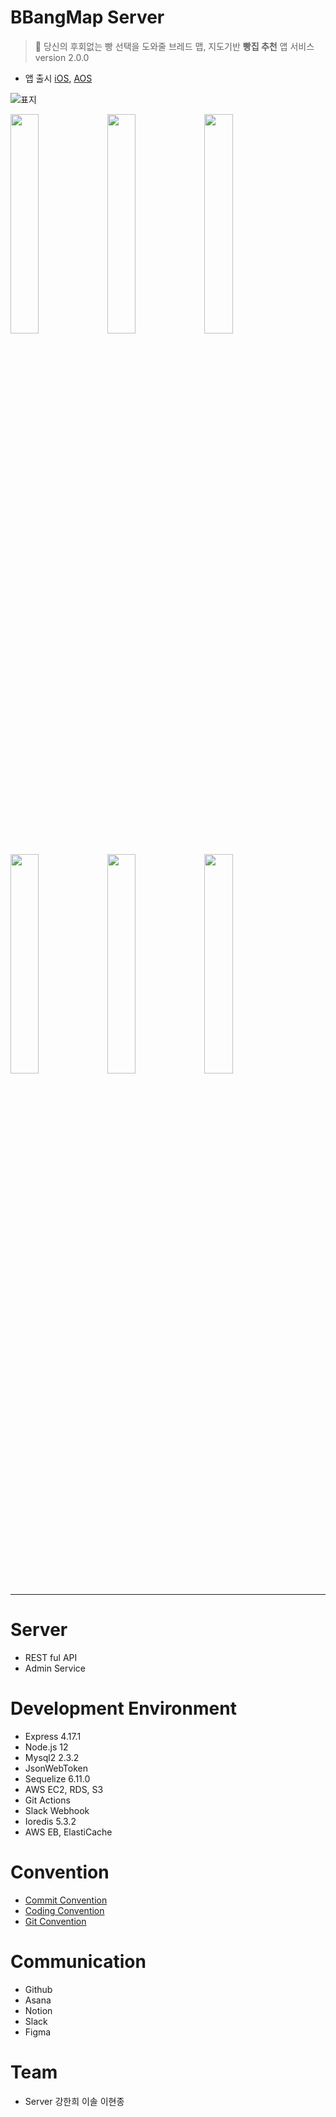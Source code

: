 # BBangMap Server
> 🥐 당신의 후회없는 빵 선택을 도와줄 브레드 맵, 지도기반 **빵집 추천** 앱 서비스 version 2.0.0
- 앱 출시 [iOS](https://apps.apple.com/kr/app/%EB%B9%B5%EB%8F%99%EC%97%AC%EC%A7%80%EB%8F%84/id1595032110), [AOS](https://play.google.com/store/apps/details?id=bbangmap.com&pli=1)


![표지](https://user-images.githubusercontent.com/76844556/168022567-8200bb68-92b7-43f3-8143-2ee08b0591be.png)
<p float="left">
<image width=30% src="https://github.com/kanghanhee/MyProject/assets/68781598/ffd2ab3d-c1eb-4c41-9d38-386a246b1177">
<image width=30% src="https://github.com/kanghanhee/MyProject/assets/68781598/bb21e184-56d7-47aa-9fe1-8c6e98452576">
<image width=30% src="https://user-images.githubusercontent.com/76844556/168022793-794c37c6-6e03-4418-a4fa-53885c6a9ce9.png">
</p>
<p float="left">
<image width=30% src="https://user-images.githubusercontent.com/76844556/168022696-e6fc9d6b-74f0-4a19-8c60-ac5a6ffe8a8e.png">
<image width=30% src="https://user-images.githubusercontent.com/76844556/168022777-a56d8304-1e3a-4cf8-967d-7ef61f6a2ec3.png">
<image width=30% src="https://github.com/kanghanhee/MyProject/assets/68781598/0f1408f7-a8a9-4754-9302-c22c34c5780d">
</p>

---
# Server
- REST ful API
- Admin Service

# Development Environment
- Express 4.17.1
- Node.js 12
- Mysql2 2.3.2
- JsonWebToken
- Sequelize 6.11.0
- AWS EC2, RDS, S3
- Git Actions
- Slack Webhook
- Ioredis 5.3.2
- AWS EB, ElastiCache

# Convention
- [Commit Convention](https://github.com/bbangmap/BBangMap-Server-Docs/wiki/Commit-Convention)
- [Coding Convention](https://github.com/bbangmap/BBangMap-Server-Docs/wiki/Coding-Convention)
- [Git Convention](https://github.com/bbangmap/BBangMap-Server-Docs/wiki/Git-Convention)

# Communication
- Github
- Asana
- Notion
- Slack
- Figma

# Team
- Server 강한희 이솔 이현종
